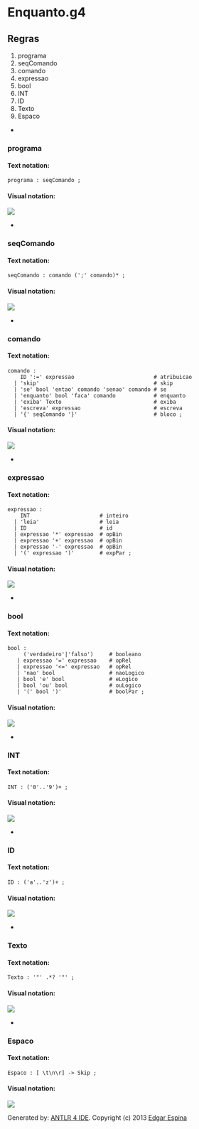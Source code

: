 # Enquanto.g4

## Regras

1. programa
2. seqComando
3. comando
4. expressao
5. bool
6. INT
7. ID
8. Texto
9. Espaco

-
### programa

#### Text notation:

```antlr
programa : seqComando ;
```

#### Visual notation:
![](images/programa.png)

-
### seqComando

#### Text notation:

```antlr
seqComando : comando (';' comando)* ;
```

#### Visual notation:
![](images/seqComando.png)

-
### comando

#### Text notation:

```antlr
comando :
    ID ':=' expressao                         # atribuicao
  | 'skip'                                    # skip
  | 'se' bool 'entao' comando 'senao' comando # se
  | 'enquanto' bool 'faca' comando            # enquanto
  | 'exiba' Texto                             # exiba
  | 'escreva' expressao                       # escreva
  | '{' seqComando '}'                        # bloco ;
```

#### Visual notation:
![](images/comando.png)

-
### expressao

#### Text notation:

```antlr
expressao : 
    INT                      # inteiro
  | 'leia'                   # leia 
  | ID                       # id 
  | expressao '*' expressao  # opBin 
  | expressao '+' expressao  # opBin 
  | expressao '-' expressao  # opBin 
  | '(' expressao ')'        # expPar ;
```

#### Visual notation:
![](images/expressao.png)

-
### bool

#### Text notation:

```antlr
bool :
     ('verdadeiro'|'falso')     # booleano 
   | expressao '=' expressao    # opRel 
   | expressao '<=' expressao   # opRel 
   | 'nao' bool                 # naoLogico 
   | bool 'e' bool              # eLogico 
   | bool 'ou' bool             # ouLogico
   | '(' bool ')'               # boolPar ;
```

#### Visual notation:
![](images/bool.png)

-
### INT

#### Text notation:

```antlr
INT : ('0'..'9')+ ;
```

#### Visual notation:
![](images/INT.png)

-
### ID

#### Text notation:

```antlr
ID : ('a'..'z')+ ;
```

#### Visual notation:
![](images/ID.png)

-
### Texto

#### Text notation:

```antlr
Texto : '"' .*? '"' ;
```

#### Visual notation:
![](images/Texto.png)

-
### Espaco

#### Text notation:

```antlr
Espaco : [ \t\n\r] -> Skip ;
```

#### Visual notation:
![](images/Espaco.png)

Generated by: [ANTLR 4 IDE](https://github.com/jknack/antlr4ide). Copyright (c) 2013 [Edgar Espina](https://twitter.com/edgarespina)
